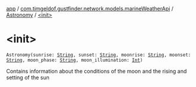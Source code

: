 [app](../../index.md) / [com.timgeldof.gustfinder.network.models.marineWeatherApi](../index.md) / [Astronomy](index.md) / [&lt;init&gt;](./-init-.md)

# &lt;init&gt;

`Astronomy(sunrise: `[`String`](https://kotlinlang.org/api/latest/jvm/stdlib/kotlin/-string/index.html)`, sunset: `[`String`](https://kotlinlang.org/api/latest/jvm/stdlib/kotlin/-string/index.html)`, moonrise: `[`String`](https://kotlinlang.org/api/latest/jvm/stdlib/kotlin/-string/index.html)`, moonset: `[`String`](https://kotlinlang.org/api/latest/jvm/stdlib/kotlin/-string/index.html)`, moon_phase: `[`String`](https://kotlinlang.org/api/latest/jvm/stdlib/kotlin/-string/index.html)`, moon_illumination: `[`Int`](https://kotlinlang.org/api/latest/jvm/stdlib/kotlin/-int/index.html)`)`

Contains information about the conditions of the moon and the rising and setting of the sun

